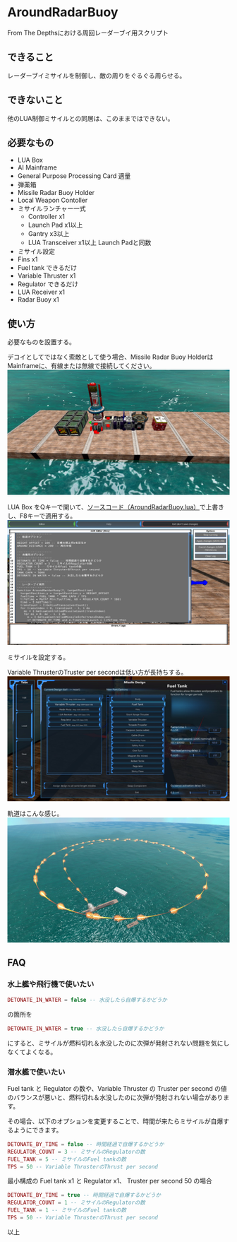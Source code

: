 # AroundRadarBuoy
From The Depthsにおける周回レーダーブイ用スクリプト

## できること
レーダーブイミサイルを制御し、敵の周りをぐるぐる周らせる。

## できないこと
他のLUA制御ミサイルとの同居は、このままではできない。

## 必要なもの
- LUA Box
- AI Mainframe
- General Purpose Processing Card 適量
- 弾薬箱
- Missile Radar Buoy Holder
- Local Weapon Contoller
- ミサイルランチャー一式
  - Controller x1
  - Launch Pad x1以上
  - Gantry x3以上
  - LUA Transceiver x1以上 Launch Padと同数
 - ミサイル設定
  - Fins x1
  - Fuel tank できるだけ
  - Variable Thruster x1
  - Regulator できるだけ
  - LUA Receiver x1
  - Radar Buoy x1
  
## 使い方
必要なものを設置する。

デコイとしてではなく索敵として使う場合、Missile Radar Buoy HolderはMainframeに、有線または無線で接続してください。
![設置](https://github.com/tvagames/AroundRadarBuoy/blob/images/20170705171414_1.jpg?raw=true "設置")

LUA Box をQキーで開いて、[ソースコード（AroundRadarBuoy.lua）](https://github.com/tvagames/AroundRadarBuoy/blob/master/AroundRadarBuoy.lua)で上書きし、F8キーで適用する。
![貼り付け](https://github.com/tvagames/AroundRadarBuoy/blob/images/20170705152209_1.jpg?raw=true "貼り付け")

ミサイルを設定する。

Variable ThrusterのTruster per secondは低い方が長持ちする。
![ミサイル設定](https://github.com/tvagames/AroundRadarBuoy/blob/images/20170705150902_1.jpg?raw=true "ミサイル設定")

軌道はこんな感じ。
![軌道](https://github.com/tvagames/AroundRadarBuoy/blob/images/20170705171432_1.jpg?raw=true "軌道")

## FAQ
### 水上艦や飛行機で使いたい
```AroundRadarBuoy.lua
DETONATE_IN_WATER = false -- 水没したら自爆するかどうか
```
の箇所を
```AroundRadarBuoy.lua
DETONATE_IN_WATER = true -- 水没したら自爆するかどうか
```
にすると、ミサイルが燃料切れ＆水没したのに次弾が発射されない問題を気にしなくてよくなる。

### 潜水艦で使いたい
Fuel tank と Regulator の数や、Variable Thruster の Truster per second の値のバランスが悪いと、燃料切れ＆水没したのに次弾が発射されない場合があります。

その場合、以下のオプションを変更することで、時間が来たらミサイルが自爆するようにできます。

```AroundRadarBuoy.lua
DETONATE_BY_TIME = false -- 時間経過で自爆するかどうか
REGULATOR_COUNT = 3 -- ミサイルのRegulatorの数
FUEL_TANK = 5 -- ミサイルのFuel tankの数
TPS = 50 -- Variable ThrusterのThrust per second
```

最小構成の Fuel tank x1 と Regulator x1、 Truster per second 50 の場合
```AroundRadarBuoy.lua
DETONATE_BY_TIME = true -- 時間経過で自爆するかどうか
REGULATOR_COUNT = 1 -- ミサイルのRegulatorの数
FUEL_TANK = 1 -- ミサイルのFuel tankの数
TPS = 50 -- Variable ThrusterのThrust per second
```

以上
